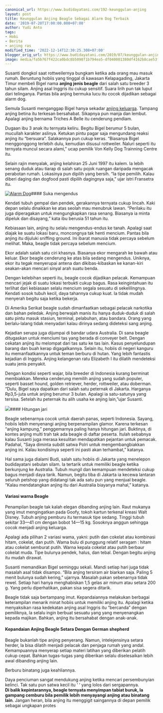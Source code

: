 ```yaml
---
canonical_url: https://www.budidayatani.com/192-keunggulan-anjing
layout: post
title: Keunggulan Anjing Beagle Sebagai Alarm Dog Terbaik
date: '2019-07-20T17:00:00.000+07:00'
author: Yudi Anto
tags:
- Hobi
- Berita
- anjing ras
modified_time: '2022-12-14T12:30:25.308+07:00'
blogger_orig_url: https://www.budidayatani.com/2019/07/keunggulan-anjing-beagle-sebagai-alarm.html
image: media/fa5b767f422ca0bdc8b5098f1b794ea5-df040001380df4162b8cae53fa45389d\_800x530.jpeg
---
```

Susanti dongkol saat rottweilernya bungkam ketika ada orang mau masuk rumah. Beruntung hobiis yang tinggal di kawasan Kelapagading, Jakarta Timur membeli Bigel nama **anjing jenis beagle** dari salah satu breeder 3 tahun silam. Anjing asal Inggris itu cukup sensitif. Suara lirih pun tak luput dari telinganya. Pantas bila anjing bermuka lucu itu cocok dijadikan sebagai alarm dog.

Semula Susanti menganggap Bigel hanya sekadar [anjing keluarga](https://www.budidayatani.com/search/label/anjing%20ras). Tampang anjing betina itu terkesan bersahabat. Sikapnya pun manja dan lembut. Apalagi anjing bernama Triches A Belle itu cenderung pendiam.

Dugaan ibu 3 anak itu ternyata keliru. Begitu Bigel berumur 5 bulan, mucullah karakter aslinya. Ketukan pintu pagar saja mengundang reaksi anjing itu “bersuara”. Salakannya pun cukup keras. “Biasanya Bigel menggonggong terlebih dulu, kemudian disusul rottweiler. Naluri seperti itu ternyata muncul secara alami,” ucap pemilik Von Kelly Dog Trainning Centre itu.

Selain rajin menyalak, anjing kelahiran 25 Juni 1997 itu kalem. Ia lebih senang duduk atau tiarap di salah satu pojok ruangan daripada mengacak perabotan rumah. Lokasinya pun dipilih yang bersih. “Ia tipe pemilih. Kalau diberi daging dan dogfood pasti dipilih dagingnya saja,” ujar istri Fransetra itu.

[![Alarm Dog](https://i1.wp.com/1.bp.blogspot.com/-CbcRr4gvumQ/XTLhxhE8h3I/AAAAAAAADFI/0W1IIT4gLEADWL_SlGeidsIe1rhswPhUwCLcBGAs/s400/df040001380df4162b8cae53fa45389d_800x530.jpeg?resize=400%2C265&ssl=1 "Alarm Dog")](https://i0.wp.com/1.bp.blogspot.com/-CbcRr4gvumQ/XTLhxhE8h3I/AAAAAAAADFI/0W1IIT4gLEADWL_SlGeidsIe1rhswPhUwCLcBGAs/s1600/df040001380df4162b8cae53fa45389d_800x530.jpeg?ssl=1)#### Suka mengendus

Kendati tubuh gempal dan pendek, gerakannya ternyata cukup lincah. Kaki depan selalu dinaikkan ke atas seolah mau menubruk lawan. “Perilaku itu juga diperagakan untuk mengungkapkan rasa senang. Biasanya ia minta dipeluk dan disayang,” kata ibu berusia 51 tahun itu.

Kebiasaan lain, anjing itu selalu mengendus-endus ke tanah. Apalagi saat diajak ke suatu lokasi baru, moncongnya tak henti mencium. Pantas bila anjing itu dijuluki sniffing ground. Ini ibarat manusia tidak percaya sebelum melihat. Maka, beagle tidak percaya sebelum mencium.

Ekor adalah salah satu ciri khasnya. Biasanya ekor mengarah ke bawah atau keluar. Ekor beagle cenderung ke atas bila sedang mengendus. Uniknya, ekor itu tegak menyerupai antena dan dikibas-kibaskan ke kanan-kiri seakan-akan mencari sinyal arah suatu benda.

Dengan kelebihan seperti itu, beagle cocok dijadikan pelacak. Kemampuan mencari jejak di suatu lokasi terbukti cukup bagus. Rasa keingintahuan itu terlihat dari kebiasaan selalu mencium segala sesuatu di sekelilingnya. Kendati sosok tubuh kecil, daya tahannya cukup kuat. Ia tidak mudah menyerah begitu saja ketika bekerja.

Di Amerika Serikat beagle sudah dimanfaatkan sebagai pelacak narkotika dan bahan peledak. Anjing berwajah manis itu hanya duduk-duduk di salah satu pintu masuk stasiun, terminal, pelabuhan, atau bandara. Orang yang berlalu-lalang tidak menyadari kalau dirinya sedang dideteksi sang anjing.

Kejadian serupa juga dijumpai di bandar udara Australia. Di sana beagle ditugaskan untuk menciumi tas yang berada di conveyer belt. Dengan cekatan anjing itu melompat dari tas satu ke tas lain. Kasus penyelundupan barang dan buah kerap digagalkannya. Selain itu, hobiis di negeri kanguru itu memanfaatkannya untuk teman berburu di hutan. Yang lebih fantastis kejadian di Inggris. Anjing kelangenan ratu Elizabeth I itu dilatih mendeteksi suatu jenis penyakit.

Dengan kondisi seperti wajar, bila breeder di Indonesia kurang berminat membiakkan. Mereka cenderung memilih anjing yang sudah populer, seperti basset hound, golden retriever, herder, rottweiler, atau doberman. “Dulu, Bigel saya dapatkan dari salah satu peternak di Jakarta. Harganya Rp3,5-juta untuk anjing berumur 3 bulan. Apalagi ia satu-satunya yang tersisa. Setelah itu peternak itu alih usaha ke anjing lain,”ujar Susanti.

[![](https://i1.wp.com/1.bp.blogspot.com/-jbRsLi5W3vU/XTLi-7fIzRI/AAAAAAAADFQ/l8BC8ELA-as7k6CxGoReJHa31haSrSlGgCLcBGAs/s400/beagle%2Balarm%2Bdogs_800x467.jpg?resize=400%2C232&ssl=1)](https://i1.wp.com/1.bp.blogspot.com/-jbRsLi5W3vU/XTLi-7fIzRI/AAAAAAAADFQ/l8BC8ELA-as7k6CxGoReJHa31haSrSlGgCLcBGAs/s1600/beagle%2Balarm%2Bdogs_800x467.jpg?ssl=1)#### Hitungan jari

Beagle sebenarnya cocok untuk daerah panas, seperti Indonesia. Sayang, hobiis lebih menyenangi anjing berpenampilan glamor. Karena terkesan “anjing kampung,” penggemarnya paling hanya hitungan jari. Buktinya, di kontes anjing multi trah tak ada beagle di daftar peserta. Itulah sebabnya kalau Susanti juga merasa kesulitan mendapatkan pejantan untuk pemacak. Padahal, “Saya diminta subdit satwa Polri untuk mengembangbiakkan anjing ini. Kalau kondisinya seperti ini pasti akan terhambat,” katanya.

Hal sama juga dialami Budi, salah satu hobiis di Jakarta yang menelepon budidayatani sebulan silam. Ia tertarik untuk memiliki beagle ketika berkunjung ke Australia. Tubuh mungil dan kemampuan mendeteksi cukup bagus menjadi daya tarik. Namun, begitu tiba di Jakarta ia kecewa lantaran seluruh petshop yang didatangi tak ada satu pun yang menjual beagle. “Kalau mendatangkan anjing itu dari Australia biayanya mahal,” katanya.

#### Variasi warna Beagle

Penampilan beagle tak kalah elegan dibanding anjing lain. Raut mukanya yang imut mengingatkan pada Goofy, tokoh kartun terkenal kreasi Walt Disney. Tubuh anjing pemburu itu termasuk tipe sedang. Tinggi tubuh sekitar 33—41 cm dengan bobot 14—15 kg. Sosoknya anggun sehingga cocok menjadi anjing keluarga.

Apalagi ada pilihan 2 variasi wama, yakni: putih dan cokelat atau kombinasi hitam, cokelat, dan putih. Wama bulu di punggung relatif seragam : hitam atau cokelat semburat putih. Warna kepala cokelat atau putih berbaur cokelat muda. Tipe bulunya pendek, halus, dan tebal. Dengan begitu anjing itu mudah dirawat.

Susanti memandikan Bigel seminggu sekali. Mandi setiap hari juga tidak masalah asal tidak disampo. “Bila anjing tersiram air biarkan saja. Paling 5 menit bulunya sudah kering,” ujarnya. Masalah pakan sebenarnya tidak rewel. Setiap hari hanya menghabiskan 1,5 gelas air minum atau setara 200 g. Yang perlu diperhatikan, pakan sisa segera ditarik.

Beagle tidak saja bertampang imut. Kepandaiannya melakukan berbagai keterampilan menarik minat hobiis untuk memiliki anjing itu. Apalagi ketika menyaksikan rasa kedekatan anjing asal Inggris itu “bercanda” dengan pemiliknya, la selalu ingin berbuat sesuatu yang yang menyenangkan kepada majikan. Bahkan, anjing itu bersahabat dengan anak-anak.

#### Kepandaian Anjing Beagle Setara Dengan German shepherd

Beagle bukanlah tipe anjing penyerang. Namun, intelejensinya setara herder, la bisa dilatih menjadi pelacak dan penjaga rumah yang andal. Kemampuannya menyerap setiap materi latihan yang diberikan pelatih  
cukup cepat. Bahkan tugas-tugas yang diberikan selalu diselesaikan lebih awal dibanding anjing lain.

Berburu binatang juga keahliannya.

Daya penciuman sangat mendukung anjing ketika mencari persembunyian kelinci. Tak satu pun satwa kecil itu ‘ ‘ yang lolos dari sergapannya.  
**Di balik kepintarannya, beagle ternyata menyimpan tabiat buruk, la gampang cemburu bila pemilik lebih menyayangi anjing atau binatang lain**. Jangan heran, bila anjing itu menggigit saingannya di depan pemilik sebagai ungkapan protes

